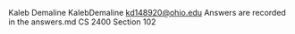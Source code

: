 Kaleb Demaline KalebDemaline
kd148920@ohio.edu
Answers are recorded in the answers.md
CS 2400 Section 102

